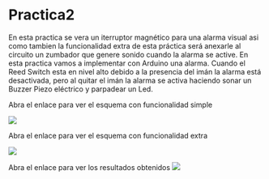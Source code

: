 # Practica2
En esta practica se vera un iterruptor magnético para una alarma visual asi como tambien la funcionalidad 
extra de esta práctica será anexarle al circuito  un zumbador que genere sonido cuando la alarma se active.
En esta practica vamos a implementar con Arduino una alarma. Cuando el Reed Switch esta en nivel alto debido 
a la presencia del imán la alarma está desactivada, 
pero al quitar el imán la alarma se activa haciendo sonar un Buzzer Piezo eléctrico y parpadear un Led.


Abra el enlace para ver el esquema con funcionalidad simple

<a href="https://1drv.ms/u/s!Aizy46b43Ozzghdij0VhXre7lOof"><img src="https://1drv.ms/u/s!Aizy46b43Ozzghdij0VhXre7lOof" /></a>

Abra el enlace para ver el esquema con funcionalidad extra

<a href="https://1drv.ms/u/s!Aizy46b43OzzghgvL8iizgJ0B_T-"><img src="https://1drv.ms/u/s!Aizy46b43OzzghgvL8iizgJ0B_T-" /></a>

Abra el enlace para ver los resultados obtenidos
<a href="https://1drv.ms/u/s!Aizy46b43OzzghkIvf0zDRtDc6l4"><img src="https://1drv.ms/u/s!Aizy46b43OzzghkIvf0zDRtDc6l4" /></a>


